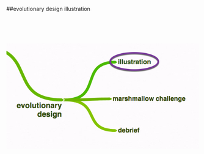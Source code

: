 <!-- .slide: data-background="resources/footer.svg" data-background-size="contain" data-background-position="bottom"  -->

##evolutionary design illustration
<br/>
<br/>
<br/>
<br/>
<br/>

<img class="plain" src="resources/evolutionary-design-illustration.png" />

<aside class="notes">
  <p>
  </p>
  <p>
  </p>
</aside>
